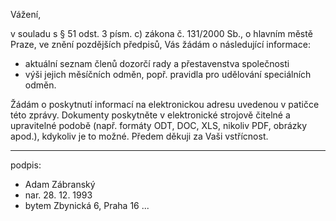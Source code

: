 ﻿---
prijemce: 
  role:     Povinný subjekt
  nazev:    Pražská plynárenská Správa majetku, a. s.
  ulice:    U Plynárny 500
  PSC:      145 08
  mesto:    Praha 4 - Michle
  DS:       
styl:       pirati-klub
vase:
  znacka:   
  den:
nase:
  znacka:   ZK Pha 32/2015
  misto:    Praha
vec:        Žádost zastupitele hl. m. Prahy o informace
vyrizuje:   
  jmeno:    Adam Zábranský
  telefon:  +420 721 006 868
  ds:       xwfwgha
  mail:     adam.zabransky@praha.eu
---

Vážení,

v souladu s § 51 odst. 3 písm. c) zákona č. 131/2000 Sb., o hlavním městě Praze, ve znění pozdějších předpisů, Vás žádám o následující informace:
  - aktuální seznam členů dozorčí rady a přestavenstva společnosti
  - výši jejich měsíčních odměn, popř. pravidla pro udělování speciálních odměn.

Žádám o poskytnutí informací na elektronickou adresu uvedenou v patičce této zprávy. Dokumenty poskytněte v elektronické strojově čitelné a upravitelné podobě (např. formáty ODT, DOC, XLS, nikoliv PDF, obrázky apod.), kdykoliv je to možné. Předem děkuji za Vaši vstřícnost.

---
podpis: 
  - Adam Zábranský
  - nar. 28. 12. 1993
  - bytem Zbynická 6, Praha 16
...